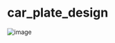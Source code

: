 # car_plate_design

![image](https://github.com/user-attachments/assets/a13ada01-c4a0-46b5-a419-60fa37ac4494)

